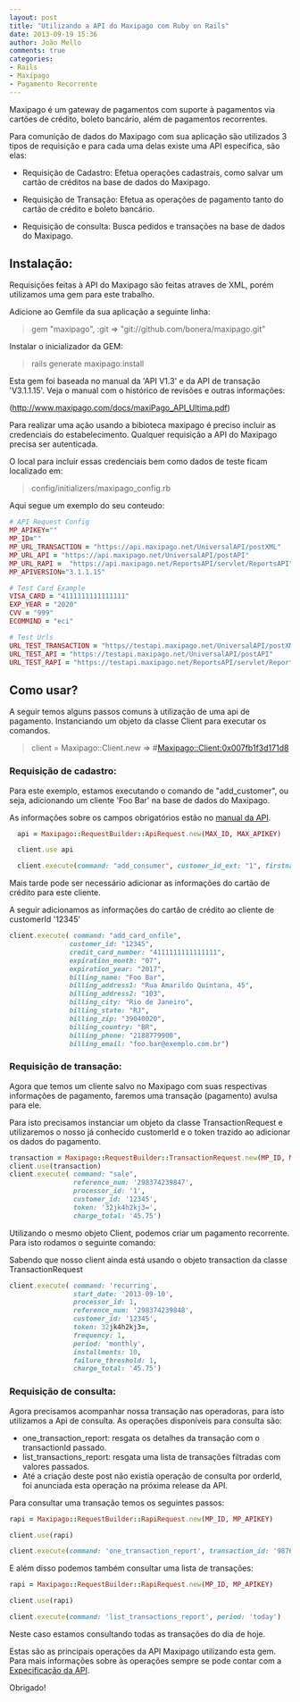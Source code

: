 ```yaml
---
layout: post
title: "Utilizando a API do Maxipago com Ruby on Rails"
date: 2013-09-19 15:36
author: João Mello
comments: true
categories:
- Rails
- Maxipago
- Pagamento Recorrente
---
```


Maxipago é um gateway de pagamentos com suporte à pagamentos via cartões de crédito, boleto bancário, além de pagamentos recorrentes.

Para comunição de dados do Maxipago com sua aplicação são utilizados 3 tipos de requisição e para cada uma delas existe uma API específica, são elas:

* Requisição de Cadastro: Efetua operações cadastrais, como salvar um cartão de créditos na base de dados do Maxipago.

* Requisição de Transação: Efetua as operações de pagamento tanto do cartão de crédito e boleto bancário.

* Requisição de consulta: Busca pedidos e transações na base de dados do Maxipago. <!-- more -->

## Instalação:

Requisições feitas à API do Maxipago são feitas atraves de XML, porém utilizamos uma gem para este trabalho.

Adicione ao Gemfile da sua aplicação a seguinte linha:

>  gem "maxipago", :git => "git://github.com/bonera/maxipago.git"

Instalar o inicializador da GEM:

> rails generate maxipago:install


Esta gem foi baseada no manual da 'API V1.3' e da API de transação 'V3.1.1.15'. Veja o manual com o histórico de revisões e outras informações:

  (http://www.maxipago.com/docs/maxiPago_API_Ultima.pdf)


Para realizar uma ação usando a bibioteca maxipago é preciso incluir as credenciais do estabelecimento. Qualquer requisição a API do Maxipago precisa ser autenticada.

O local para incluir essas credenciais bem como dados de teste ficam localizado em:

> config/initializers/maxipago_config.rb

Aqui segue um exemplo do seu conteudo:

```ruby
# API Request Config
MP_APIKEY=""
MP_ID=""
MP_URL_TRANSACTION = "https://api.maxipago.net/UniversalAPI/postXML"
MP_URL_API = "https://api.maxipago.net/UniversalAPI/postAPI"
MP_URL_RAPI =  "https://api.maxipago.net/ReportsAPI/servlet/ReportsAPI"
MP_APIVERSION="3.1.1.15"

# Test Card Example
VISA_CARD = "4111111111111111"
EXP_YEAR = "2020"
CVV = "999"
ECOMMIND = "eci"

# Test Urls
URL_TEST_TRANSACTION = "https//testapi.maxipago.net/UniversalAPI/postXML"
URL_TEST_API = "https://testapi.maxipago.net/UniversalAPI/postAPI"
URL_TEST_RAPI = "https://testapi.maxipago.net/ReportsAPI/servlet/ReportsAPI"
```

## Como usar?

A seguir temos alguns passos comuns à utilização de uma api de pagamento. Instanciando um objeto da classe Client para executar os comandos.


> client = Maxipago::Client.new
> => #<Maxipago::Client:0x007fb1f3d171d8>

### Requisição de cadastro:

Para este exemplo, estamos executando o comando de "add_customer", ou seja, adicionando um cliente 'Foo Bar' na base de dados do Maxipago.

As informações sobre os campos obrigatórios estão no [manual da API](http://www.maxipago.com/docs/maxiPago_API_Ultima.pdf).

```ruby
  api = Maxipago::RequestBuilder::ApiRequest.new(MAX_ID, MAX_APIKEY)

  client.use api

  client.execute(command: "add_consumer", customer_id_ext: "1", firstname: "Foo", lastname: "Bar")
```

Mais tarde pode ser necessário adicionar as informações do cartão de crédito para este cliente.

A seguir adicionamos as informações do cartão de crédito ao cliente de customerId '12345'

```ruby
client.execute( command: "add_card_onfile",
               customer_id: "12345",
               credit_card_number: "4111111111111111",
               expiration_month: "07",
               expiration_year: "2017",
               billing_name: "Foo Bar",
               billing_address1: "Rua Amarildo Quintana, 45",
               billing_address2: "103",
               billing_city: "Rio de Janeiro",
               billing_state: "RJ",
               billing_zip: "39040020",
               billing_country: "BR",
               billing_phone: "2188779900",
               billing_email: "foo.bar@exemplo.com.br")
```

### Requisição de transação:

Agora que temos um cliente salvo no Maxipago com suas respectivas informações de pagamento, faremos uma transação (pagamento) avulsa para ele.

Para isto precisamos instanciar um objeto da classe TransactionRequest e utilizaremos o nosso já conhecido customerId e o token trazido ao adicionar os dados do pagamento.


```ruby
transaction = Maxipago::RequestBuilder::TransactionRequest.new(MP_ID, MP_APIKEY)
client.use(transaction)
client.execute( command: "sale",
                reference_num: '298374239847',
                processor_id: '1',
                customer_id: '12345',
                token: '32jk4h2kj3=',
                charge_total: '45.75')
```

Utilizando o mesmo objeto Client, podemos criar um pagamento recorrente. Para isto rodamos o seguinte comando:

Sabendo que nosso client ainda está usando o objeto transaction da classe TransactionRequest

```ruby
client.execute( command: 'recurring',
                start_date: '2013-09-10',
                processor_id: 1,
                reference_num: '298374239848',
                customer_id: '12345',
                token: 32jk4h2kj3=,
                frequency: 1,
                period: 'monthly',
                installments: 10,
                failure_threshold: 1,
                charge_total: '45.75')
```

### Requisição de consulta:

Agora precisamos acompanhar nossa transação nas operadoras, para isto utilizamos a Api de consulta. As operações disponíveis para consulta são:

* one_transaction_report: resgata os detalhes da transação com o transactionId passado.
* list_transactions_report: resgata uma lista de transações filtradas com valores passados.
* Até a criação deste post não existia operação de consulta por orderId, foi anunciada esta operação na próxima release da API.

Para consultar uma transação temos os seguintes passos:

```ruby
rapi = Maxipago::RequestBuilder::RapiRequest.new(MP_ID, MP_APIKEY)

client.use(rapi)

client.execute(command: 'one_transaction_report', transaction_id: '98765')
```

E além disso podemos também consultar uma lista de transações:

```ruby
rapi = Maxipago::RequestBuilder::RapiRequest.new(MP_ID, MP_APIKEY)

client.use(rapi)

client.execute(command: 'list_transactions_report', period: 'today')
```

Neste caso estamos consultando todas as transações do dia de hoje.

Estas são as principais operações da API Maxipago utilizando esta gem. Para mais informações sobre às operações sempre se pode contar com a [Expecificação da API](http://www.maxipago.com/docs/maxiPago_API_Ultima.pdf).

Obrigado!
